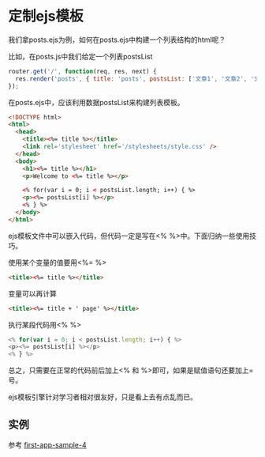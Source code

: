 # 定制ejs模板

我们拿posts.ejs为例，如何在posts.ejs中构建一个列表结构的html呢？

比如，在posts.js中我们给定一个列表postsList

```js
router.get('/', function(req, res, next) {
  res.render('posts', { title: 'posts', postsList: ['文章1', '文章2', '文章3'] });
});
```

在posts.ejs中，应该利用数据postsList来构建列表模板。

```html
<!DOCTYPE html>
<html>
  <head>
    <title><%= title %></title>
    <link rel='stylesheet' href='/stylesheets/style.css' />
  </head>
  <body>
    <h1><%= title %></h1>
    <p>Welcome to <%= title %></p>

    <% for(var i = 0; i < postsList.length; i++) { %>
    <p><%= postsList[i] %></p>
    <% } %>
  </body>
</html>
```

ejs模板文件中可以嵌入代码，但代码一定是写在&lt;% %&gt;中。下面归纳一些使用技巧。

使用某个变量的值要用&lt;%= %&gt;

```html
<title><%= title %></title>
```

变量可以再计算

```html
<title><%= title + ' page' %></title>
```

执行某段代码用&lt;% %&gt;

```js
<% for(var i = 0; i < postsList.length; i++) { %>
<p><%= postsList[i] %></p>
<% } %>
```

总之，只需要在正常的代码前后加上&lt;% 和 %&gt;即可，如果是赋值语句还要加上=号。

ejs模板引擎针对学习者相对很友好，只是看上去有点乱而已。

## 实例

参考 [first-app-sample-4](https://github.com/xugy0926/learn-webapp-sample/tree/master/first-app-sample-4)

